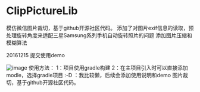# ClipPictureLib
模仿微信图片裁切，基于github开源社区代码。
添加了对图片exif信息的读取，预处理旋转角度来适配三星Samsung系列手机自动旋转照片的问题
添加图片压缩和模糊算法

20161215 提交使用demo


![image](https://github.com/simpleant/ClipPictureLib/blob/master/ezgif.com-d808b1feb4.gif)
使用方法：
1：项目使用gradle构建
2：在主项目引入时可以直接添加modle，选择gradle项目
:-D ：我比较懒，后续会添加使用说明和demo
图片裁切，基于github开源社区代码。
